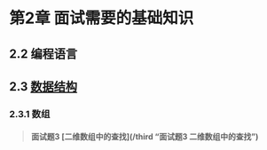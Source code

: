# 第2章 面试需要的基础知识

## 2.2 编程语言
## 2.3 [数据结构](/third)
### 2.3.1 数组
> #### 面试题3 [二维数组中的查找](/third “面试题3 二维数组中的查找”)

